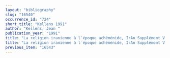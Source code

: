 ```yaml
---
layout: "bibliography"
slug: "16540"
occurrence_id: "724"
short_title: "Kellens 1991"
author: "Kellens, Jean "
publication_year: "1991"
title: "La religion iranienne à l´époque achéménide, IrAn Supplément V (Ghent)"
title: "La religion iranienne à l´époque achéménide, IrAn Supplément V (Ghent)"
previous_item: "16543"
---
```

